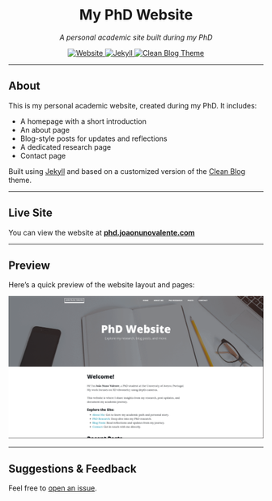 <h1 align="center">My PhD Website</h1>
<p align="center"><em>A personal academic site built during my PhD</em></p>

<p align="center">
  <a href="https://phd.joaonunovalente.com">
    <img src="https://img.shields.io/website?url=https%3A%2F%2Fphd.joaonunovalente.com&style=flat-square" alt="Website" />
  </a>
  <a href="https://jekyllrb.com/">
    <img src="https://img.shields.io/badge/Built%20with-Jekyll-CC0000?logo=jekyll&logoColor=white&style=flat-square" alt="Jekyll" />
  </a>
  <a href="https://github.com/StartBootstrap/startbootstrap-clean-blog-jekyll">
    <img src="https://img.shields.io/badge/Theme-Clean%20Blog-2e3a59?style=flat-square" alt="Clean Blog Theme" />
  </a>
</p>

---

## About

This is my personal academic website, created during my PhD. It includes:

- A homepage with a short introduction  
- An about page  
- Blog-style posts for updates and reflections  
- A dedicated research page  
- Contact page  

Built using [Jekyll](https://jekyllrb.com/) and based on a customized version of the [Clean Blog](https://github.com/StartBootstrap/startbootstrap-clean-blog-jekyll) theme.

---

## Live Site

You can view the website at **[phd.joaonunovalente.com](https://phd.joaonunovalente.com)**

---

## Preview

Here’s a quick preview of the website layout and pages:

![Website Preview](assets/gif.gif)

---

## Suggestions & Feedback

Feel free to [open an issue](https://github.com/joaonunovalente/phd-website/issues).
